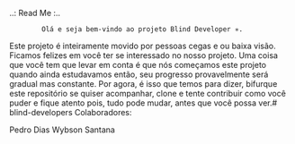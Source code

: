 
..: Read Me :..

			Olá e seja bem-vindo ao projeto Blind Developer ✳.
Este projeto é inteiramente movido por pessoas cegas e ou baixa visão.
Ficamos felizes em você ter se interessado no nosso projeto.
Uma coisa que você tem que levar em conta é que nós começamos este projeto quando ainda estudavamos então, seu progresso provavelmente será gradual mas constante.
Por agora, é isso que temos para dizer, bifurque este repositório se quiser acompanhar, clone e tente contribuir como você puder e fique atento pois, tudo pode mudar, antes que você possa ver.# blind-developers
Colaboradores:

Pedro Dias
Wybson Santana
